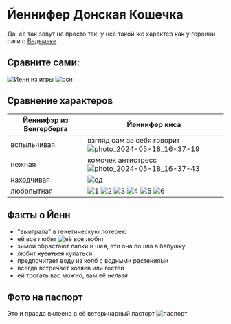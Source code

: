 # Йеннифер Донская Кошечка
Да, её так зовут не просто так. у неё такой же характер как у героини саги о [Ведьмаке](https://www.thewitcher.com/us/ru/witcher3)

## Сравните сами:
![Йенн из игры](https://github.com/YarKlonis/Kitty/assets/113667623/c0866d32-1d77-4f22-9b58-1d6f59e4f636) 
 ![осн](https://github.com/YarKlonis/Kitty/assets/113667623/757a2db3-16d6-4ace-8754-346fe32777e9)


## Сравнение характеров

| **Йеннифэр из Венгерберга** | **Йеннифер киса** |
| ----------- | ----------- |
| вспыльчивая   | взгляд сам за себя говорит ![photo_2024-05-18_16-37-19](https://github.com/YarKlonis/Kitty/assets/113667623/edd3cdf6-932f-4cc7-8f9b-6fd1ccc92047) |
| нежная       | комочек антистресс ![photo_2024-05-18_16-37-43](https://github.com/YarKlonis/Kitty/assets/113667623/11c05e7d-9ab3-48bb-8bbe-79bd9a9dcce7)|
| находчивая |![од](https://github.com/YarKlonis/Kitty/assets/113667623/3c5381d3-a21f-4fd7-a086-15d667d70797)|
|любопытная| ![1](https://github.com/YarKlonis/Kitty/assets/113667623/9873567b-fa16-4ad9-ab57-2ff71d8b9759) ![2](https://github.com/YarKlonis/Kitty/assets/113667623/bdfdeeb8-152a-4a37-a0a0-26d4cfbcb389) ![3](https://github.com/YarKlonis/Kitty/assets/113667623/3327b1a9-1a54-4950-9118-286d681bbaf2) ![4](https://github.com/YarKlonis/Kitty/assets/113667623/dd692f50-c350-4778-967d-45d8b242e1e7) ![5](https://github.com/YarKlonis/Kitty/assets/113667623/44c6f166-dee8-4b41-8b42-c13746d39523) ![6](https://github.com/YarKlonis/Kitty/assets/113667623/5dd51ee1-f213-411c-8043-c211b196cba9)|

## Факты о  Йенн
- "выиграла" в генетическую лотерею
- её все любят
![её все любят](https://github.com/YarKlonis/Kitty/assets/113667623/9c0a7176-5811-4477-ad4d-1c5fa6f46bf8)
- зимой обрастают лапки и шея, эти она пошла в бабушку
- любит ~~кусаться~~ купаться
- предпочитает воду из колб с водными растениями
- всегда встречает хозяев или гостей
- ей трогать вас *можно*, вам её *нельзя*

## Фото на паспорт 
Это и правда вклеено в её ветеринарный пасторт
![паспорт](https://github.com/YarKlonis/Kitty/assets/113667623/e2e03a0f-e2e7-410c-b817-f8f05396e5c1)

